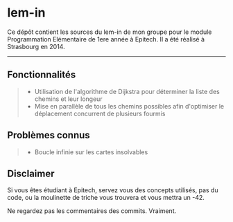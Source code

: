 lem-in
===================

Ce dépôt contient les sources du lem-in de mon groupe pour le module Programmation Elémentaire de 1ere année à Epitech.
Il a été réalisé à Strasbourg en 2014.

----------

Fonctionnalités
-------------

> - Utilisation de l'algorithme de Dijkstra pour déterminer la liste des chemins et leur longeur
> - Mise en parallèle de tous les chemins possibles afin d'optimiser le déplacement concurrent de plusieurs fourmis

Problèmes connus
-------------

> - Boucle infinie sur les cartes insolvables

Disclaimer
-------------

Si vous êtes étudiant à Epitech, servez vous des concepts utilisés, pas du code, ou la moulinette de triche vous trouvera et vous mettra un -42.

Ne regardez pas les commentaires des commits. Vraiment.